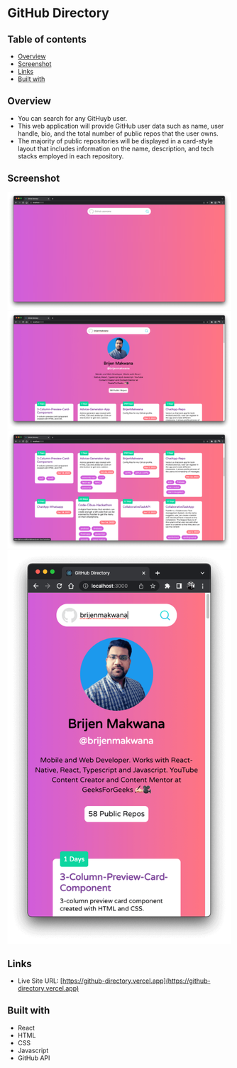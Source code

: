 # GitHub Directory

## Table of contents

- [Overview](#overview)
- [Screenshot](#screenshot)
- [Links](#links)
- [Built with](#Built-with)

## Overview

- You can search for any GitHuyb user.
- This web application will provide GitHub user data such as name, user handle, bio, and the total number of public repos that the user owns.
- The majority of public repositories will be displayed in a card-style layout that includes information on the name, description, and tech stacks employed in each repository.

## Screenshot

![](./src/assets/images/preview_1.png)
![](./src/assets/images/preview_2.png)
![](./src/assets/images/preview_3.png)
![](./src/assets/images/preview_4.png)

## Links

- Live Site URL: [https://github-directory.vercel.app](https://github-directory.vercel.app)

## Built with

- React
- HTML
- CSS
- Javascript
- GitHub API
